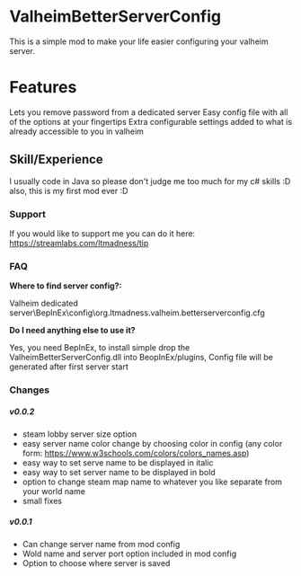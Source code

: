 # ValheimBetterServerConfig
This is a simple mod to make your life easier configuring your valheim server.

# Features
Lets you remove password from a dedicated server
Easy config file with all of the options at your fingertips
Extra configurable settings added to what is already accessible to you in valheim

## Skill/Experience
I usually code in Java so please don't judge me too much for my c# skills :D also, this is my first mod ever :D

### Support
If you would like to support me you can do it here: https://streamlabs.com/ltmadness/tip

### FAQ
<b>Where to find server config?:</b>

Valheim dedicated server\BepInEx\config\org.ltmadness.valheim.betterserverconfig.cfg

<b>Do I need anything else to use it?</b>

Yes, you need BepInEx, to install simple drop the ValheimBetterServerConfig.dll into BeopInEx/plugins,
Config file will be generated after first server start

### Changes
##### v0.0.2
* steam lobby server size option
* easy server name color change by choosing color in config (any color form: https://www.w3schools.com/colors/colors_names.asp)
* easy way to set serve name to be displayed in italic
* easy way to set server name to be displayed in bold
* option to change steam map name to whatever you like separate from your world name
* small fixes
##### v0.0.1 
* Can change server name from mod config
* Wold name and server port option included in mod config
* Option to choose where server is saved